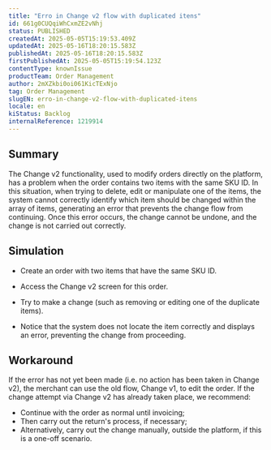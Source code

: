 ```yaml
---
title: "Erro in Change v2 flow with duplicated itens"
id: 661g0CUQqiWhCxmZE2vNhj
status: PUBLISHED
createdAt: 2025-05-05T15:19:53.409Z
updatedAt: 2025-05-16T18:20:15.583Z
publishedAt: 2025-05-16T18:20:15.583Z
firstPublishedAt: 2025-05-05T15:19:54.123Z
contentType: knownIssue
productTeam: Order Management
author: 2mXZkbi0oi061KicTExNjo
tag: Order Management
slugEN: erro-in-change-v2-flow-with-duplicated-itens
locale: en
kiStatus: Backlog
internalReference: 1219914
---
```


## Summary


The Change v2 functionality, used to modify orders directly on the platform, has a problem when the order contains two items with the same SKU ID. In this situation, when trying to delete, edit or manipulate one of the items, the system cannot correctly identify which item should be changed within the array of items, generating an error that prevents the change flow from continuing.
Once this error occurs, the change cannot be undone, and the change is not carried out correctly.


##

## Simulation



- Create an order with two items that have the same SKU ID.

- Access the Change v2 screen for this order.

- Try to make a change (such as removing or editing one of the duplicate items).

- Notice that the system does not locate the item correctly and displays an error, preventing the change from proceeding.


##

## Workaround



If the error has not yet been made (i.e. no action has been taken in Change v2), the merchant can use the old flow, Change v1, to edit the order.
If the change attempt via Change v2 has already taken place, we recommend:


- Continue with the order as normal until invoicing;
- Then carry out the return's process, if necessary;
- Alternatively, carry out the change manually, outside the platform, if this is a one-off scenario.





